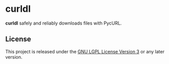 # curldl

__curldl__ safely and reliably downloads files with PycURL.

## License

This project is released under the [GNU LGPL License Version 3](LICENSE.md) or any later version.
